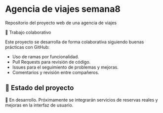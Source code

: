 # Agencia de viajes semana8
Repositorio del proyecto web de una agencia de viajes 

🤝 Trabajo colaborativo

Este proyecto se desarrolla de forma colaborativa siguiendo buenas prácticas con GitHub:

- Uso de ramas por funcionalidad.
- Pull Requests para revisión de código.
- Issues para el seguimiento de problemas y mejoras.
- Comentarios y revisión entre compañeros.

## 🚧 Estado del proyecto

🚀 En desarrollo. Próximamente se integrarán servicios de reservas reales y mejoras en la interfaz de usuario.
